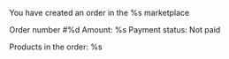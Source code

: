 You have created an order in the %s marketplace

Order number #%d
Amount: %s
Payment status: Not paid

Products in the order:
%s
